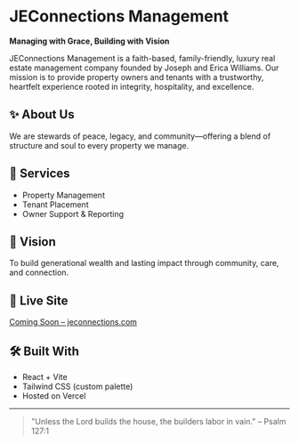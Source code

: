 # JEConnections Management

**Managing with Grace, Building with Vision**

JEConnections Management is a faith-based, family-friendly, luxury real estate management company founded by Joseph and Erica Williams. Our mission is to provide property owners and tenants with a trustworthy, heartfelt experience rooted in integrity, hospitality, and excellence.

## ✨ About Us
We are stewards of peace, legacy, and community—offering a blend of structure and soul to every property we manage.

## 🏡 Services
- Property Management
- Tenant Placement
- Owner Support & Reporting

## 🌱 Vision
To build generational wealth and lasting impact through community, care, and connection.

## 🚀 Live Site
[Coming Soon – jeconnections.com](https://jeconnections.com)

## 🛠 Built With
- React + Vite
- Tailwind CSS (custom palette)
- Hosted on Vercel

---

> "Unless the Lord builds the house, the builders labor in vain." – Psalm 127:1

